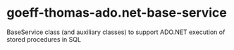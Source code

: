 # goeff-thomas-ado.net-base-service
BaseService class (and auxiliary classes) to support ADO.NET execution of stored procedures in SQL
